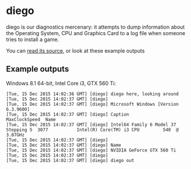 
# diego

diego is our diagnostics mercenary: it attempts to dump information about the
Operating System, CPU and Graphics Card to a log file when someone tries to
install a game.

You can [read its source](../util/diego.js), or look at these example outputs


## Example outputs

Windows 8.1 64-bit, Intel Core i3, GTX 560 Ti:

```
[Tue, 15 Dec 2015 14:02:36 GMT] [diego] diego here, looking around
[Tue, 15 Dec 2015 14:02:37 GMT] [diego] 
[Tue, 15 Dec 2015 14:02:37 GMT] [diego] Microsoft Windows [Version 6.3.9600]
[Tue, 15 Dec 2015 14:02:37 GMT] [diego] Caption                               MaxClockSpeed  Name                                             
[Tue, 15 Dec 2015 14:02:37 GMT] [diego] Intel64 Family 6 Model 37 Stepping 5  3077           Intel(R) Core(TM) i3 CPU         540  @ 3.07GHz  
[Tue, 15 Dec 2015 14:02:37 GMT] [diego] 
[Tue, 15 Dec 2015 14:02:37 GMT] [diego] Name                       
[Tue, 15 Dec 2015 14:02:37 GMT] [diego] NVIDIA GeForce GTX 560 Ti  
[Tue, 15 Dec 2015 14:02:37 GMT] [diego] 
[Tue, 15 Dec 2015 14:02:37 GMT] [diego] diego out
```
